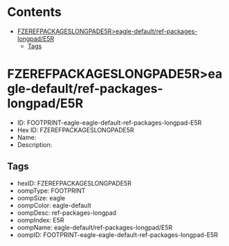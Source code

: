 



Contents
========

* [FZEREFPACKAGESLONGPADE5R>eagle-default/ref-packages-longpad/E5R](#fzerefpackageslongpade5reagle-defaultref-packages-longpade5r)
	* [Tags](#tags)

# FZEREFPACKAGESLONGPADE5R>eagle-default/ref-packages-longpad/E5R

- ID: FOOTPRINT-eagle-eagle-default-ref-packages-longpad-E5R
- Hex ID: FZEREFPACKAGESLONGPADE5R
- Name: 
- Description: 

## Tags

- hexID: FZEREFPACKAGESLONGPADE5R
- oompType: FOOTPRINT
- oompSize: eagle
- oompColor: eagle-default
- oompDesc: ref-packages-longpad
- oompIndex: E5R
- oompName: eagle-default/ref-packages-longpad/E5R
- oompID: FOOTPRINT-eagle-eagle-default-ref-packages-longpad-E5R
